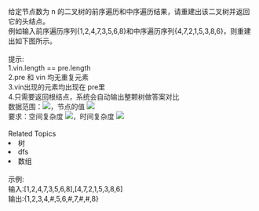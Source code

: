 <span></span>  <div>  给定节点数为 n 的二叉树的前序遍历和中序遍历结果，请重建出该二叉树<span>并返回它的头结点。</span>  </div> <div>  例如输入前序遍历序列{1,2,4,7,3,5,6,8}和中序遍历序列{4,7,2,1,5,3,8,6}，则重建出如下图所示。 </div> <div>  <img alt="" src="https://uploadfiles.nowcoder.com/images/20210717/557336_1626504921458/776B0E5E0FAD11A6F15004B29DA5E628"><br> </div> <div>  <br> </div> <div>  提示: </div> <div>  <span style="color: rgb(38,38,38);">1.vin.length == </span><span style="color: rgb(38,38,38);">pre</span><span style="color: rgb(38,38,38);">.length</span>  </div> <div>  <span style="color: rgb(38,38,38);">2.pre 和 vin 均无重复元素</span>  </div> <div>  <span style="color: rgb(38,38,38);">3.vin出现的元素均出现在 pre里</span>  </div> <div>  <span style="color: rgb(38,38,38);">4.只需要返回根结点，系统会自动输出整颗树做答案对比</span>  </div> <div>  <span style="color: rgb(38,38,38);">数据范围：<img src="https://www.nowcoder.com/equation?tex=n%20%5Cle%202000">，节点的值 <img src="https://www.nowcoder.com/equation?tex=-10000%20%5Cle%20val%20%5Cle%2010000"></span>  </div> <div>  <span style="color: rgb(38,38,38);">要求：空间复杂度 <img src="https://www.nowcoder.com/equation?tex=O(n)">，时间复杂度 <img src="https://www.nowcoder.com/equation?tex=O(n)"></span>  </div><div><br></div><div><div>Related Topics</div><div><li>树</li><li>dfs</li><li>数组</li></div></div><br>示例:<br>输入:[1,2,4,7,3,5,6,8],[4,7,2,1,5,3,8,6]<br>输出:{1,2,3,4,#,5,6,#,7,#,#,8}<br>